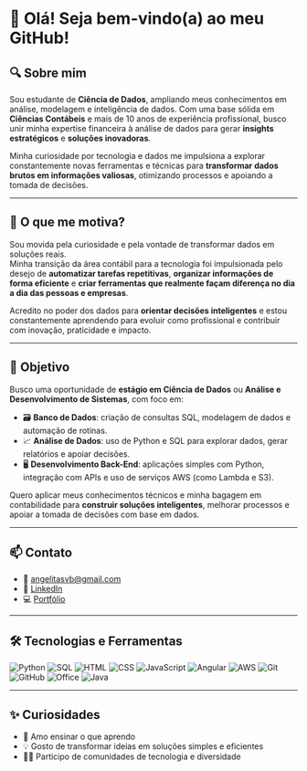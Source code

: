 # 👋 Olá! Seja bem-vindo(a) ao meu GitHub!

## 🔍 Sobre mim
Sou estudante de **Ciência de Dados**, ampliando meus conhecimentos em análise, modelagem e inteligência de dados. Com uma base sólida em **Ciências Contábeis** e mais de 10 anos de experiência profissional, busco unir minha expertise financeira à análise de dados para gerar **insights estratégicos** e **soluções inovadoras**.

Minha curiosidade por tecnologia e dados me impulsiona a explorar constantemente novas ferramentas e técnicas para **transformar dados brutos em informações valiosas**, otimizando processos e apoiando a tomada de decisões.

---

## 🚀 O que me motiva?
Sou movida pela curiosidade e pela vontade de transformar dados em soluções reais.  
Minha transição da área contábil para a tecnologia foi impulsionada pelo desejo de **automatizar tarefas repetitivas**, **organizar informações de forma eficiente** e **criar ferramentas que realmente façam diferença no dia a dia das pessoas e empresas**.

Acredito no poder dos dados para **orientar decisões inteligentes** e estou constantemente aprendendo para evoluir como profissional e contribuir com inovação, praticidade e impacto.


---

## 🎯 Objetivo
Busco uma oportunidade de **estágio em Ciência de Dados** ou **Análise e Desenvolvimento de Sistemas**, com foco em:

- 🗃️ **Banco de Dados**: criação de consultas SQL, modelagem de dados e automação de rotinas.  
- 📈 **Análise de Dados**: uso de Python e SQL para explorar dados, gerar relatórios e apoiar decisões.  
- 🖥️ **Desenvolvimento Back-End**: aplicações simples com Python, integração com APIs e uso de serviços AWS (como Lambda e S3).

Quero aplicar meus conhecimentos técnicos e minha bagagem em contabilidade para **construir soluções inteligentes**, melhorar processos e apoiar a tomada de decisões com base em dados.

---

## 📫 Contato 
- 📧 angelitasvb@gmail.com  
- 💼 [LinkedIn](https://www.linkedin.com/in/angelita-da-silva-vilas-boas)  
- 💻 [Portfólio](https://github.com/AngelitaSVB/portfolio)

---

## 🛠️ Tecnologias e Ferramentas

![Python](https://img.shields.io/badge/-Python-3776AB?style=flat&logo=python&logoColor=white)
![SQL](https://img.shields.io/badge/-SQL-4479A1?style=flat&logo=mysql&logoColor=white)
![HTML](https://img.shields.io/badge/-HTML5-E34F26?style=flat&logo=html5&logoColor=white)
![CSS](https://img.shields.io/badge/-CSS3-1572B6?style=flat&logo=css3&logoColor=white)
![JavaScript](https://img.shields.io/badge/-JavaScript-F7DF1E?style=flat&logo=javascript&logoColor=black)
![Angular](https://img.shields.io/badge/-Angular-DD0031?style=flat&logo=angular&logoColor=white)
![AWS](https://img.shields.io/badge/-AWS-232F3E?style=flat&logo=amazon-aws&logoColor=white)
![Git](https://img.shields.io/badge/-Git-F05032?style=flat&logo=git&logoColor=white)
![GitHub](https://img.shields.io/badge/-GitHub-181717?style=flat&logo=github&logoColor=white)
![Office](https://img.shields.io/badge/-Microsoft%20Office-D83B01?style=flat&logo=microsoft-office&logoColor=white)
![Java](https://img.shields.io/badge/-Java-007396?style=flat&logo=java&logoColor=white)

---

## ✨ Curiosidades
- 📘 Amo ensinar o que aprendo  
- 💡 Gosto de transformar ideias em soluções simples e eficientes  
- 👩‍💻 Participo de comunidades de tecnologia e diversidade


